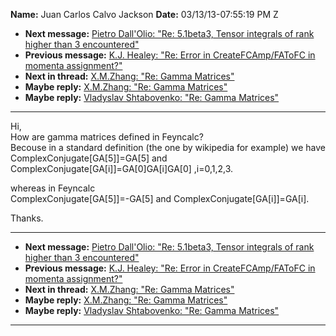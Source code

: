 **Name:** Juan Carlos Calvo Jackson
**Date:** 03/13/13-07:55:19 PM Z

  - **Next message:** [Pietro Dall'Olio: "Re: 5.1beta3, Tensor integrals
    of rank higher than 3 encountered"](0727.html)
  - **Previous message:** [K.J. Healey: "Re: Error in CreateFCAmp/FAToFC
    in momenta assignment?"](0725.html)
  - **Next in thread:** [X.M.Zhang: "Re: Gamma Matrices"](0735.html)
  - **Maybe reply:** [X.M.Zhang: "Re: Gamma Matrices"](0735.html)
  - **Maybe reply:** [Vladyslav Shtabovenko: "Re: Gamma
    Matrices"](0847.html)

-----

Hi,  
How are gamma matrices defined in Feyncalc?  
Becouse in a standard definition (the one by wikipedia for example) we
have  
ComplexConjugate[GA[5]]=GA[5] and
ComplexConjugate[GA[i]]=GA[0]GA[i]GA[0]
,i=0,1,2,3.  

whereas in Feyncalc  
ComplexConjugate[GA[5]]=-GA[5] and
ComplexConjugate[GA[i]]=GA[i].  

Thanks.  

-----

  - **Next message:** [Pietro Dall'Olio: "Re: 5.1beta3, Tensor integrals
    of rank higher than 3 encountered"](0727.html)
  - **Previous message:** [K.J. Healey: "Re: Error in CreateFCAmp/FAToFC
    in momenta assignment?"](0725.html)
  - **Next in thread:** [X.M.Zhang: "Re: Gamma Matrices"](0735.html)
  - **Maybe reply:** [X.M.Zhang: "Re: Gamma Matrices"](0735.html)
  - **Maybe reply:** [Vladyslav Shtabovenko: "Re: Gamma
    Matrices"](0847.html)

-----

